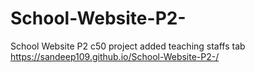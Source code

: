 # School-Website-P2-
School Website P2  c50 project added teaching staffs tab
https://sandeep109.github.io/School-Website-P2-/
